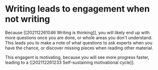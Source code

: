 #  Writing leads to engagement when not writing
Because [[202112261046 Writing is thinking]], you will likely end up with more questions once you are done, or whole areas you don't understand. This leads you to make a note of what questions to ask experts when you have the chance, or discover missing pieces when reading other material.

This engagent is motivating, because you will see more progress faster, leading to a [[202112261233 Self-sustaining motivational cycle]].